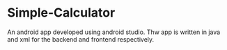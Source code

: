 # Simple-Calculator
An android app developed using android studio. Thw app is written in java and xml for the backend and frontend respectively.
